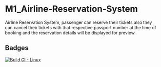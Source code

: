 # M1_Airline-Reservation-System
Airline Reservation System, passenger can reserve their tickets also they can cancel their tickets with that respective passport number at the time of booking and the reservation details will be displayed for preview.

## Badges
[![Build CI - Linux](https://github.com/Paventhan38/M1_Airline-Reservation-System/actions/workflows/c-cpp.yml/badge.svg)](https://github.com/Paventhan38/M1_Airline-Reservation-System/actions/workflows/c-cpp.yml)
